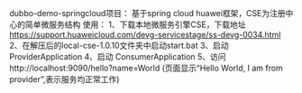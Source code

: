 
dubbo-demo-springcloud项目：
   基于spring cloud huawei框架，CSE为注册中心的简单微服务结构
使用：
1、下载本地微服务引擎CSE，下载地址 https://support.huaweicloud.com/devg-servicestage/ss-devg-0034.html
2、在解压后的local-cse-1.0.10文件夹中启动start.bat
3、启动 ProviderApplication
4、启动 ConsumerApplication
5、访问 http://localhost:9090/hello?name=World (页面显示“Hello World, I am from provider”,表示服务均正常工作)
   
   
